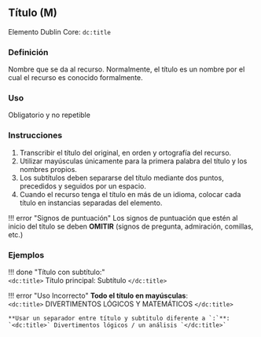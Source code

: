 ## __Título (M)__
Elemento Dublin Core: `dc:title`

### __Definición__
Nombre que se da al recurso. Normalmente, el título es un nombre por el cual el recurso es conocido formalmente. 

### __Uso__
Obligatorio y no repetible  

### __Instrucciones__
1. Transcribir el título del original, en orden y ortografía del recurso. 
2. Utilizar mayúsculas únicamente para la primera palabra del título y los nombres propios. 
3. Los subtítulos deben   separarse del título mediante dos puntos, precedidos y seguidos por un espacio. 
4. Cuando el recurso tenga el título en más de un idioma, colocar cada título en instancias separadas del elemento. 

!!! error "Signos de puntuación"
    Los signos de puntuación que estén al inicio del título se deben **OMITIR**  (signos de pregunta, admiración, comillas, etc.)
### __Ejemplos__

!!! done "Título con subtítulo:"  
    `<dc:title>` Título principal: Subtítulo `</dc:title>`    


!!! error "Uso Incorrecto"
    **Todo el título en mayúsculas**:  
    `<dc:title>` DIVERTIMENTOS LÓGICOS Y MATEMÁTICOS `</dc:title>`  

    **Usar un separador entre título y subtitulo diferente a `:`**:  
    `<dc:title>` Divertimentos lógicos / un análisis `</dc:title>`

